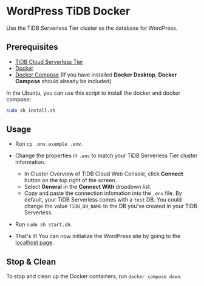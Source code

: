 # WordPress TiDB Docker

Use the TiDB Serverless Tier cluster as the database for WordPress.

## Prerequisites

- [TiDB Cloud Serverless Tier](https://tidbcloud.com/)
- [Docker](https://www.docker.com/)
- [Docker Compose](https://docs.docker.com/compose/) (If you have installed **Docker Desktop**, **Docker Compose** should already be included)

In the Ubuntu, you can use this script to install the docker and docker compose:

```bash
sudo sh install.sh
```

## Usage

- Run `cp .env.example .env`.
- Change the properties in `.env` to match your TiDB Serverless Tier cluster information.

  - In Cluster Overview of TiDB Cloud Web Console, click **Connect** button on the top right of the screen.
  - Select **General** in the **Connect With** dropdown list.
  - Copy and paste the connection infomation into the `.env` file. By default, your TiDB Serverless comes with a `test` DB. You could change the value `TIDB_DB_NAME` to the DB you've created in your TiDB Serverless.

- Run `sudo sh start.sh`.
- That's it! You can now initialize the WordPress site by going to the [localhost page](http://localhost).

## Stop & Clean

To stop and clean up the Docker containers, run `docker compose down`.
